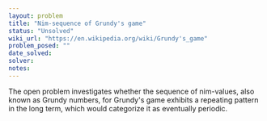 ```yaml
---
layout: problem
title: "Nim-sequence of Grundy's game"
status: "Unsolved"
wiki_url: "https://en.wikipedia.org/wiki/Grundy's_game"
problem_posed: ""
date_solved:
solver:
notes:
---
```

The open problem investigates whether the sequence of nim-values, also known as Grundy numbers, for Grundy's game exhibits a repeating pattern in the long term, which would categorize it as eventually periodic.